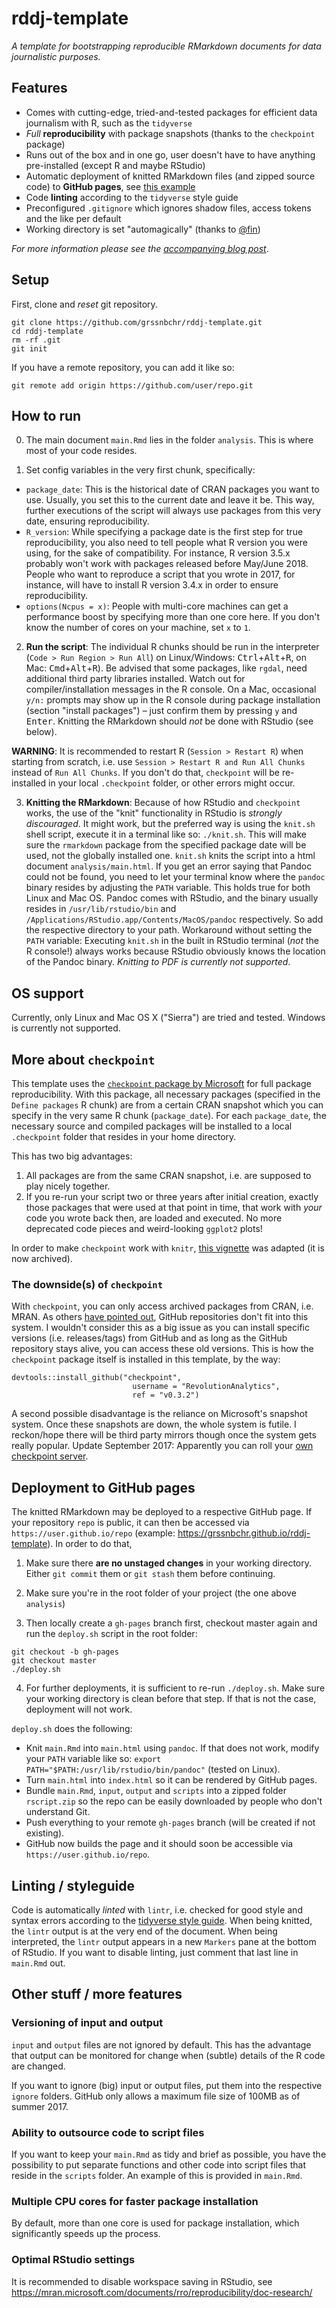 # rddj-template

*A template for bootstrapping reproducible RMarkdown documents for data journalistic purposes.*

## Features

* Comes with cutting-edge, tried-and-tested packages for efficient data journalism with R, such as the `tidyverse`
* *Full* **reproducibility** with package snapshots (thanks to the `checkpoint` package)
* Runs out of the box and in one go, user doesn't have to have anything pre-installed (except R and maybe RStudio)
* Automatic deployment of knitted RMarkdown files (and zipped source code) to **GitHub pages**, see [this example](https://grssnbchr.github.io/rddj-template)
* Code **linting** according to the `tidyverse` style guide
* Preconfigured `.gitignore` which ignores shadow files, access tokens and the like per default
* Working directory is set "automagically" (thanks to [@fin](https://github.com/fin))

*For more information please see the [accompanying blog post](https://timogrossenbacher.ch/2017/07/a-truly-reproducible-r-workflow/)*.

## Setup

First, clone and *reset* git repository.

```
git clone https://github.com/grssnbchr/rddj-template.git
cd rddj-template
rm -rf .git
git init
```

If you have a remote repository, you can add it like so: 

```
git remote add origin https://github.com/user/repo.git
```

## How to run

0. The main document `main.Rmd` lies in the folder `analysis`. This is where most of your code resides.

1. Set config variables in the very first chunk, specifically:
  * `package_date`: This is the historical date of CRAN packages you want to use. Usually, you set this to the current date and leave it be. This way, further executions of the script will always use packages from this very date, ensuring reproducibility.
  * `R_version`: While specifying a package date is the first step for true reproducibility, you also need to tell people what R version you were using, for the sake of compatibility. For instance, R version 3.5.x probably won't work with packages released before May/June 2018. People who want to reproduce a script that you wrote in 2017, for instance, will have to install R version 3.4.x in order to ensure reproducibility. 
  * `options(Ncpus = x)`: People with multi-core machines can get a performance boost by specifying more than one core here. If you don't know the number of cores on your machine, set `x` to `1`.

2. **Run the script**: The individual R chunks should be run in the interpreter (`Code > Run Region > Run All`) on Linux/Windows: <kbd>Ctrl</kbd>+<kbd>Alt</kbd>+<kbd>R</kbd>, on Mac: <kbd>Cmd</kbd>+<kbd>Alt</kbd>+<kbd>R</kbd>). Be advised that some packages, like `rgdal`, need additional third party libraries installed. Watch out for compiler/installation messages in the R console. On a Mac, occasional `y/n:` prompts may show up in the R console during package installation (section "install packages") – just confirm them by pressing `y` and <kbd>Enter</kbd>.  Knitting the RMarkdown should *not* be done with RStudio (see below).

**WARNING**: It is recommended to restart R (`Session > Restart R`) when starting from scratch, i.e. use `Session > Restart R and Run All Chunks` instead of `Run All Chunks`. If you don't do that, `checkpoint` will be re-installed in your local `.checkpoint` folder, or other errors might occur. 

3. **Knitting the RMarkdown**: Because of how RStudio and `checkpoint` works, the use of the "knit" functionality in RStudio is *strongly discouraged*. It might work, but the preferred way is using the `knit.sh` shell script, execute it in a terminal like so: `./knit.sh`. This will make sure the `rmarkdown` package from the specified package date will be used, not the globally installed one. `knit.sh` knits the script into a html document `analysis/main.html`. If you get an error saying that Pandoc could not be found, you need to let your terminal know where the `pandoc` binary resides by adjusting the `PATH` variable. This holds true for both Linux and Mac OS. Pandoc comes with RStudio, and the binary usually resides in `/usr/lib/rstudio/bin` and `/Applications/RStudio.app/Contents/MacOS/pandoc` respectively. So add the respective directory to your path. Workaround without setting the `PATH` variable: Executing `knit.sh` in the built in RStudio terminal (*not* the R console!) always works because RStudio obviously knows the location of the Pandoc binary. *Knitting to PDF is currently not supported*.

## OS support

Currently, only Linux and Mac OS X ("Sierra") are tried and tested. Windows is currently not supported. 

## More about `checkpoint`

This template uses the [`checkpoint` package by Microsoft](https://mran.microsoft.com/documents/rro/reproducibility/#timemachine) for full package reproducibility. With this package, all necessary packages (specified in the `Define packages` R chunk) are from a certain CRAN snapshot which you can specify in the very same R chunk (`package_date`). For each `package_date`, the necessary source and compiled packages will be installed to a local `.checkpoint` folder that resides in your home directory. 

This has two big advantages:

1. All packages are from the same CRAN snapshot, i.e. are supposed to play nicely together.
2. If you re-run your script two or three years after initial creation, exactly those packages that were used at that point in time, that work with *your* code you wrote back then, are loaded and executed. No more deprecated code pieces and weird-looking `ggplot2` plots!

In order to make `checkpoint` work with `knitr`, [this vignette](https://github.com/RevolutionAnalytics/checkpoint/blob/master/vignettes/archive/using-checkpoint-with-knitr.Rmd) was adapted (it is now archived).

### The downside(s) of `checkpoint`

With `checkpoint`, you can only access archived packages from CRAN, i.e. MRAN. As others [have pointed out](https://timogrossenbacher.ch/2017/07/a-truly-reproducible-r-workflow/#comment-48928), GitHub repositories don't fit into this system. I wouldn't consider this as a big issue as you can install specific versions (i.e. releases/tags) from GitHub and as long as the GitHub repository stays alive, you can access these old versions. This is how the `checkpoint` package itself is installed in this template, by the way: 

```
devtools::install_github("checkpoint",
                           username = "RevolutionAnalytics",
                           ref = "v0.3.2")
```

A second possible disadvantage is the reliance on Microsoft's snapshot system. Once these snapshots are down, the whole system is futile. I reckon/hope there will be third party mirrors though once the system gets really popular. Update September 2017: Apparently you can roll your [own checkpoint server](https://github.com/RevolutionAnalytics/checkpoint-server). 

## Deployment to GitHub pages

The knitted RMarkdown may be deployed to a respective GitHub page. If your repository `repo` is public, it can then be accessed via `https://user.github.io/repo` (example: https://grssnbchr.github.io/rddj-template). In order to do that,

1. Make sure there **are no unstaged changes** in your working directory. Either `git commit` them or `git stash` them before continuing. 

2. Make sure you're in the root folder of your project (the one above `analysis`)

3. Then locally create a `gh-pages` branch first, checkout master again and run the `deploy.sh` script in the root folder:

```
git checkout -b gh-pages
git checkout master
./deploy.sh
```

4. For further deployments, it is sufficient to re-run `./deploy.sh`. Make sure your working directory is clean before that step. If that is not the case, deployment will not work.

`deploy.sh` does the following: 

* Knit `main.Rmd` into `main.html` using `pandoc`. If that does not work, modify your `PATH` variable like so:
`export PATH="$PATH:/usr/lib/rstudio/bin/pandoc"` (tested on Linux). 
* Turn `main.html` into `index.html` so it can be rendered by GitHub pages.
* Bundle `main.Rmd`, `input`, `output` and `scripts` into a zipped folder `rscript.zip` so the repo can be easily downloaded by people who don't understand Git.
* Push everything to your remote `gh-pages` branch (will be created if not existing). 
* GitHub now builds the page and it should soon be accessible via `https://user.github.io/repo`.

## Linting / styleguide

Code is automatically *linted* with `lintr`, i.e. checked for good style and syntax errors according to the [tidyverse style guide](http://style.tidyverse.org/). When being knitted, the `lintr` output is at the very end of the document. When being interpreted, the `lintr` output appears in a new `Markers` pane at the bottom of RStudio. If you want to disable linting, just comment that last line in `main.Rmd` out.

## Other stuff / more features

### Versioning of input and output

`input` and `output` files are not ignored by default. This has the advantage that output can be monitored for change when (subtle) details of the R code are changed. 

If you want to ignore (big) input or output files, put them into the respective `ignore` folders. GitHub only allows a maximum file size of 100MB as of summer 2017.

### Ability to outsource code to script files

If you want to keep your `main.Rmd` as tidy and brief as possible, you have the possibility to put separate functions and other code into script files that reside in the `scripts` folder. An example of this is provided in `main.Rmd`.

### Multiple CPU cores for faster package installation

By default, more than one core is used for package installation, which significantly speeds up the process.

### Optimal RStudio settings

It is recommended to disable workspace saving in RStudio, see  https://mran.microsoft.com/documents/rro/reproducibility/doc-research/ 

